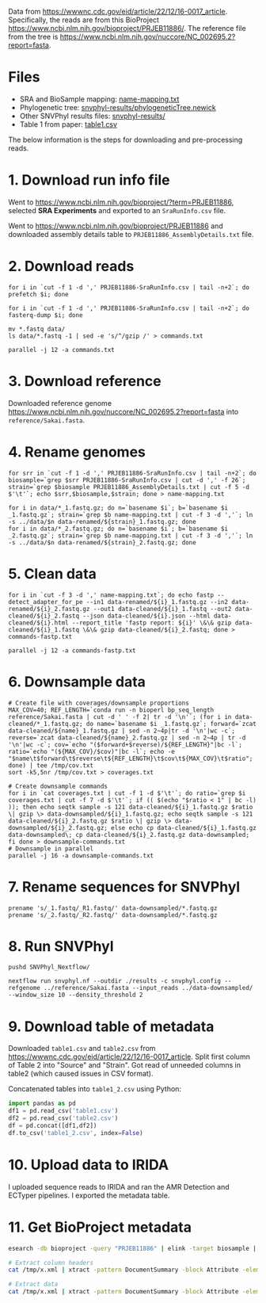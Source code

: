 Data from <https://wwwnc.cdc.gov/eid/article/22/12/16-0017_article>. Specifically, the reads are from this BioProject <https://www.ncbi.nlm.nih.gov/bioproject/PRJEB11886/>. The reference file from the tree is <https://www.ncbi.nlm.nih.gov/nuccore/NC_002695.2?report=fasta>.

# Files

* SRA and BioSample mapping: [name-mapping.txt](name-mapping.txt)
* Phylogenetic tree: [snvphyl-results/phylogeneticTree.newick](snvphyl-results/phylogeneticTree.newick)
* Other SNVPhyl results files: [snvphyl-results/](snvphyl-results)
* Table 1 from paper: [table1.csv](table1.csv)

The below information is the steps for downloading and pre-processing reads.

# 1. Download run info file

Went to <https://www.ncbi.nlm.nih.gov/bioproject/?term=PRJEB11886>, selected **SRA Experiments** and exported to an `SraRunInfo.csv` file.

Went to <https://www.ncbi.nlm.nih.gov/bioproject/PRJEB11886> and downloaded assembly details table to `PRJEB11886_AssemblyDetails.txt` file.

# 2. Download reads

```
for i in `cut -f 1 -d ',' PRJEB11886-SraRunInfo.csv | tail -n+2`; do prefetch $i; done

for i in `cut -f 1 -d ',' PRJEB11886-SraRunInfo.csv | tail -n+2`; do fasterq-dump $i; done

mv *.fastq data/
ls data/*.fastq -1 | sed -e 's/^/gzip /' > commands.txt

parallel -j 12 -a commands.txt
```

# 3. Download reference

Downloaded reference genome <https://www.ncbi.nlm.nih.gov/nuccore/NC_002695.2?report=fasta> into `reference/Sakai.fasta`.

# 4. Rename genomes

```
for srr in `cut -f 1 -d ',' PRJEB11886-SraRunInfo.csv | tail -n+2`; do biosample=`grep $srr PRJEB11886-SraRunInfo.csv | cut -d ',' -f 26`; strain=`grep $biosample PRJEB11886_AssemblyDetails.txt | cut -f 5 -d $'\t'`; echo $srr,$biosample,$strain; done > name-mapping.txt

for i in data/*_1.fastq.gz; do n=`basename $i`; b=`basename $i _1.fastq.gz`; strain=`grep $b name-mapping.txt | cut -f 3 -d ','`; ln -s ../data/$n data-renamed/${strain}_1.fastq.gz; done
for i in data/*_2.fastq.gz; do n=`basename $i`; b=`basename $i _2.fastq.gz`; strain=`grep $b name-mapping.txt | cut -f 3 -d ','`; ln -s ../data/$n data-renamed/${strain}_2.fastq.gz; done
```

# 5. Clean data

```
for i in `cut -f 3 -d ',' name-mapping.txt`; do echo fastp --detect_adapter_for_pe --in1 data-renamed/${i}_1.fastq.gz --in2 data-renamed/${i}_2.fastq.gz --out1 data-cleaned/${i}_1.fastq --out2 data-cleaned/${i}_2.fastq --json data-cleaned/${i}.json --html data-cleaned/${i}.html --report_title 'fastp report: ${i}' \&\& gzip data-cleaned/${i}_1.fastq \&\& gzip data-cleaned/${i}_2.fastq; done > commands-fastp.txt

parallel -j 12 -a commands-fastp.txt
```

# 6. Downsample data

```
# Create file with coverages/downsample proportions
MAX_COV=40; REF_LENGTH=`conda run -n bioperl bp_seq_length reference/Sakai.fasta | cut -d ' ' -f 2| tr -d '\n'`; (for i in data-cleaned/*_1.fastq.gz; do name=`basename $i _1.fastq.gz`; forward=`zcat data-cleaned/${name}_1.fastq.gz | sed -n 2~4p|tr -d '\n'|wc -c`; reverse=`zcat data-cleaned/${name}_2.fastq.gz | sed -n 2~4p | tr -d '\n'|wc -c`; cov=`echo "($forward+$reverse)/${REF_LENGTH}"|bc -l`; ratio=`echo "(${MAX_COV}/$cov)"|bc -l`; echo -e "$name\t$forward\t$reverse\t${REF_LENGTH}\t$cov\t${MAX_COV}\t$ratio"; done) | tee /tmp/cov.txt
sort -k5,5nr /tmp/cov.txt > coverages.txt

# Create downsample commands
for i in `cat coverages.txt | cut -f 1 -d $'\t'`; do ratio=`grep $i coverages.txt | cut -f 7 -d $'\t'`; if (( $(echo "$ratio < 1" | bc -l) )); then echo seqtk sample -s 121 data-cleaned/${i}_1.fastq.gz $ratio \| gzip \> data-downsampled/${i}_1.fastq.gz; echo seqtk sample -s 121 data-cleaned/${i}_2.fastq.gz $ratio \| gzip \> data-downsampled/${i}_2.fastq.gz; else echo cp data-cleaned/${i}_1.fastq.gz data-downsampled\; cp data-cleaned/${i}_2.fastq.gz data-downsampled; fi done > downsample-commands.txt
# Downsample in parallel
parallel -j 16 -a downsample-commands.txt
```

# 7. Rename sequences for SNVPhyl

```
prename 's/_1.fastq/_R1.fastq/' data-downsampled/*.fastq.gz
prename 's/_2.fastq/_R2.fastq/' data-downsampled/*.fastq.gz
```

# 8. Run SNVPhyl

```
pushd SNVPhyl_Nextflow/

nextflow run snvphyl.nf --outdir ./results -c snvphyl.config --refgenome ../reference/Sakai.fasta --input_reads ../data-downsampled/ --window_size 10 --density_threshold 2
```

# 9. Download table of metadata

Downloaded `table1.csv` and `table2.csv` from <https://wwwnc.cdc.gov/eid/article/22/12/16-0017_article>. Split first column of Table 2 into "Source" and "Strain". Got read of unneeded columns in table2 (which caused issues in CSV format).

Concatenated tables into `table1_2.csv` using Python:

```python
import pandas as pd
df1 = pd.read_csv('table1.csv')
df2 = pd.read_csv('table2.csv')
df = pd.concat([df1,df2])
df.to_csv('table1_2.csv', index=False)
```

# 10. Upload data to IRIDA

I uploaded sequence reads to IRIDA and ran the AMR Detection and ECTyper pipelines. I exported the metadata table.

# 11. Get BioProject metadata

```bash
esearch -db bioproject -query "PRJEB11886" | elink -target biosample | efetch -format docsum > /tmp/x.xml

# Extract column headers
cat /tmp/x.xml | xtract -pattern DocumentSummary -block Attribute -element Attribute@attribute_name | head -n 1 > bioproject_metadata.tsv

# Extract data
cat /tmp/x.xml | xtract -pattern DocumentSummary -block Attribute -element Attribute >> bioproject_metadata.tsv
```
